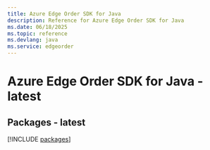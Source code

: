 ```yaml
---
title: Azure Edge Order SDK for Java
description: Reference for Azure Edge Order SDK for Java
ms.date: 06/18/2025
ms.topic: reference
ms.devlang: java
ms.service: edgeorder
---
```

# Azure Edge Order SDK for Java - latest
## Packages - latest
[!INCLUDE [packages](edge-order-index.md)]